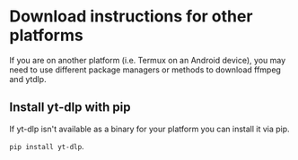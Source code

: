 # Download instructions for other platforms
If you are on another platform (i.e. Termux on an Android device), you may need to use different package managers or methods to download ffmpeg and ytdlp.

## Install yt-dlp with pip
If yt-dlp isn't available as a binary for your platform you can install it via pip.

```pip install yt-dlp```.
